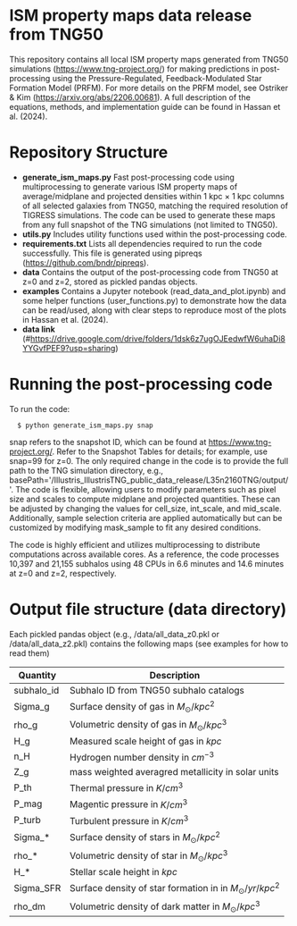 # ISM property maps data release from TNG50

This repository contains all local ISM property maps generated from TNG50 simulations (https://www.tng-project.org/) for making predictions in post-processing using the Pressure-Regulated, Feedback-Modulated Star Formation Model (PRFM). For more details on the PRFM model, see Ostriker & Kim (https://arxiv.org/abs/2206.00681). A full description of the equations, methods, and implementation guide can be found in Hassan et al. (2024).

# Repository Structure
  - **generate_ism_maps.py** Fast post-processing code using multiprocessing to generate various ISM property maps of average/midplane and projected densities within 1 kpc $\times$ 1 kpc columns of all selected galaxies from TNG50, matching the required resolution of TIGRESS simulations. The code can be used to generate these maps from any full snapshot of the TNG simulations (not limited to TNG50).
  - **utils.py** Includes utility functions used within the post-processing code.
  - **requirements.txt** Lists all dependencies required to run the code successfully. This file is generated using pipreqs (https://github.com/bndr/pipreqs).
  - **data** Contains the output of the post-processing code from TNG50 at z=0 and z=2, stored as pickled pandas objects. 
  - **examples** Contains a Jupyter notebook (read_data_and_plot.ipynb) and some helper functions (user_functions.py) to demonstrate how the data can be read/used, along with clear steps to reproduce most of the plots in Hassan et al. (2024).
  - **data link** (#https://drive.google.com/drive/folders/1dsk6z7ugOJEedwfW6uhaDi8YYGvfPEF9?usp=sharing)



# Running the post-processing code

To run the code:

      $ python generate_ism_maps.py snap

snap refers to the snapshot ID, which can be found at https://www.tng-project.org/. Refer to the Snapshot Tables for details; for example, use snap=99 for z=0. The only required change in the code is to provide the full path to the TNG simulation directory, e.g., basePath='/Illustris_IllustrisTNG_public_data_release/L35n2160TNG/output/'. The code is flexible, allowing users to modify parameters such as pixel size and scales to compute midplane and projected quantities. These can be adjusted by changing the values for cell_size, int_scale, and mid_scale. Additionally, sample selection criteria are applied automatically but can be customized by modifying mask_sample to fit any desired conditions.

The code is highly efficient and utilizes multiprocessing to distribute computations across available cores. As a reference, the code processes 10,397 and 21,155 subhalos using 48 CPUs in 6.6 minutes and 14.6 minutes at z=0 and z=2, respectively.

# Output file structure (data directory)
Each pickled pandas object (e.g., /data/all_data_z0.pkl or /data/all_data_z2.pkl) contains the following maps (see examples for how to read them)

| Quantity   | Description |
| ----------- | ----------- |
| subhalo_id  | Subhalo ID from TNG50 subhalo catalogs |
| Sigma_g | Surface density of gas in $M_{\odot}/kpc^{2}$|
| rho_g | Volumetric density of gas in $M_{\odot}/kpc^{3}$|
| H_g | Measured scale height of gas in $kpc$ | 
|n_H | Hydrogen number density in $cm^{-3}$|
|Z_g| mass weighted averagred metallicity in solar units|
|P_th| Thermal pressure in $K/cm^{3}$|
|P_mag|Magentic pressure in $K/cm^{3}$|
|P_turb| Turbulent pressure in $K/cm^{3}$ |
|Sigma_*| Surface density of stars in $M_{\odot}/kpc^{2}$ |
|rho_*|  Volumetric density of star in $M_{\odot}/kpc^{3}$|
|H_*| Stellar scale height in $kpc$|
|Sigma_SFR| Surface density of star formation in in $M_{\odot}/yr/kpc^{2}$|
|rho_dm| Volumetric density of dark matter in $M_{\odot}/kpc^{3}$|
